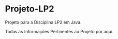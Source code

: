 # Projeto-LP2
Projeto para a Disciplina LP2 em Java.

Todas as Informações Pertinentes ao Projeto por  aqui.
